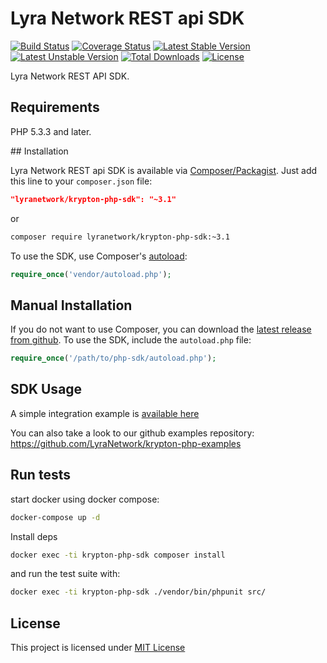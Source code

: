 # Lyra Network REST api SDK


[![Build Status](https://travis-ci.org/LyraNetwork/krypton-php-sdk.svg?branch=master)](https://travis-ci.org/LyraNetwork/krypton-php-sdk)
[![Coverage Status](https://coveralls.io/repos/github/LyraNetwork/krypton-php-sdk/badge.svg?branch=master)](https://coveralls.io/github/LyraNetwork/krypton-php-sdk?branch=master)
[![Latest Stable Version](https://poser.pugx.org/lyranetwork/krypton-php-sdk/v/stable)](https://packagist.org/packages/lyranetwork/krypton-php-sdk)
[![Latest Unstable Version](https://poser.pugx.org/lyranetwork/krypton-php-sdk/v/unstable)](//packagist.org/packages/LyraNetwork/krypton-php-sdk)
[![Total Downloads](https://poser.pugx.org/lyranetwork/krypton-php-sdk/downloads)](https://packagist.org/packages/lyranetwork/krypton-php-sdk)
[![License](https://poser.pugx.org/lyranetwork/krypton-php-sdk/license)](https://packagist.org/packages/lyranetwork/krypton-php-sdk)

Lyra Network REST API SDK.

## Requirements

PHP 5.3.3 and later.

## Installation

Lyra Network REST api SDK is available via [Composer/Packagist](https://packagist.org/packages/lyranetwork/krypton-php-sdk). Just add this line to your `composer.json` file:

```json
"lyranetwork/krypton-php-sdk": "~3.1"
```

or

```sh
composer require lyranetwork/krypton-php-sdk:~3.1
```

To use the SDK, use Composer's [autoload](https://getcomposer.org/doc/00-intro.md#autoloading):

```php
require_once('vendor/autoload.php');
```

## Manual Installation

If you do not want to use Composer, you can download the [latest release from github](https://github.com/LyraNetwork/krypton-php-sdk/releases). 
To use the SDK, include the `autoload.php` file:

```php
require_once('/path/to/php-sdk/autoload.php');
```

## SDK Usage

A simple integration example is [available here](https://github.com/LyraNetwork/krypton-php-examples/blob/master/src/SDKTest.php)

You can also take a look to our github examples repository: https://github.com/LyraNetwork/krypton-php-examples

## Run tests

start docker using docker compose:

```sh
docker-compose up -d
````

Install deps
```sh
docker exec -ti krypton-php-sdk composer install
```

and run the test suite with:

```sh
docker exec -ti krypton-php-sdk ./vendor/bin/phpunit src/
```

## License

This project is licensed under [MIT License](http://en.wikipedia.org/wiki/MIT_License)